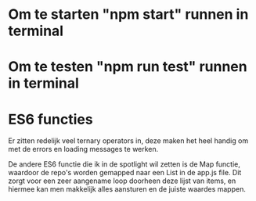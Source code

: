 # Om te starten "npm start" runnen in terminal
# Om te testen "npm run test" runnen in terminal

# ES6 functies
Er zitten redelijk veel ternary operators in, deze maken het heel handig om met de errors en loading messages te werken.

De andere ES6 functie die ik in de spotlight wil zetten is de Map functie, waardoor de repo's worden gemapped naar een List in de app.js file. Dit zorgt voor een zeer aangename loop doorheen deze lijst van items, en hiermee kan men makkelijk alles aansturen en de juiste waardes mappen.
